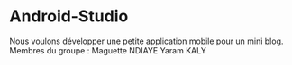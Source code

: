 # Android-Studio
Nous voulons développer une petite application mobile pour un mini blog.
Membres du groupe :
Maguette NDIAYE 
Yaram KALY
